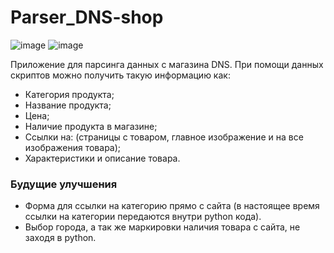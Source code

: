 # Parser_DNS-shop
![image](https://github.com/Play0552/Parser_DNS-shop/assets/73113945/12ff4174-807e-47ab-8087-b83f75e94725)
![image](https://github.com/Play0552/Parser_DNS-shop/assets/73113945/1a1c18b8-73d9-4fbd-b41d-03e0dbe732c0)

Приложение для парсинга данных с магазина DNS.
При помощи данных скриптов можно получить такую информацию как: 
- Категория продукта;
- Название продукта;
- Цена;
- Наличие продукта в магазине;
- Ссылки на: (страницы с товаром, главное изображение и на все изображения товара);
- Характеристики и описание товара.

### Будущие улучшения
- Форма для ссылки на категорию прямо с сайта (в настоящее время ссылки на категории передаются внутри python кода).
- Выбор города, а так же маркировки наличия товара с сайта, не заходя в python.
